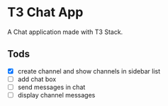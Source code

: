 # T3 Chat App

A Chat application made with T3 Stack.

## Tods

- [x] create channel and show channels in sidebar list
- [ ] add chat box
- [ ] send messages in chat
- [ ] display channel messages
